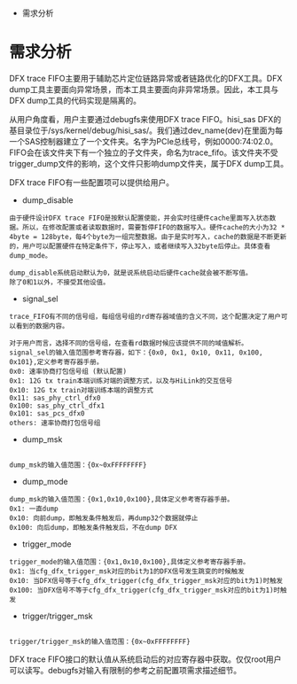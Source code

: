 + 需求分析

# 需求分析
DFX trace FIFO主要用于辅助芯片定位链路异常或者链路优化的DFX工具。DFX dump工具主要面向异常场景，而本工具主要面向非异常场景。因此，本工具与DFX dump工具的代码实现是隔离的。

从用户角度看，用户主要通过debugfs来使用DFX trace FIFO。hisi_sas DFX的基目录位于/sys/kernel/debug/hisi_sas/。我们通过dev_name(dev)在里面为每一个SAS控制器建立了一个文件夹。名字为PCIe总线号，例如0000:74:02.0。FIFO会在该文件夹下有一个独立的子文件夹，命名为trace_fifo。该文件夹不受trigger_dump文件的影响，这个文件只影响dump文件夹，属于DFX dump工具。

DFX trace FIFO有一些配置项可以提供给用户。
+ dump_disable
```
由于硬件设计DFX trace FIFO是按默认配置使能，并会实时往硬件cache里面写入状态数据。所以，在修改配置或者读取数据时，需要暂停FIFO的数据写入。硬件cache的大小为32 * 4byte = 128byte，每4个byte为一组完整数据。由于是实时写入，cache的数据是不断更新的，用户可以配置硬件在特定条件下，停止写入，或者继续写入32byte后停止。具体查看dump_mode。

dump_disable系统启动默认为0，就是说系统启动后硬件cache就会被不断写值。
除了0和1以外，不接受其他设值。
```
+ signal_sel
```
trace_FIFO有不同的信号组，每组信号组的rd寄存器域值的含义不同，这个配置决定了用户可以看到的数据内容。

对于用户而言，选择不同的信号组，在查看rd数据时候应该提供不同的域值解析。
signal_sel的输入值范围参考寄存器，如下：{0x0, 0x1, 0x10, 0x11, 0x100, 0x101},定义参考寄存器手册。
0x0: 速率协商打包信号组 (默认配置)
0x1: 12G tx train本端训练对端的调整方式，以及与HiLink的交互信号
0x10: 12G tx train对端训练本端的调整方式
0x11: sas_phy_ctrl_dfx0
0x100: sas_phy_ctrl_dfx1
0x101: sas_pcs_dfx0
others: 速率协商打包信号组
```
+ dump_msk
```

dump_msk的输入值范围：{0x~0xFFFFFFFF}
```
+ dump_mode
```
dump_msk的输入值范围：{0x1,0x10,0x100},具体定义参考寄存器手册。
0x1: 一直dump
0x10: 向前dump，即触发条件触发后，再dump32个数据就停止
0x100: 向后dump，即触发条件触发后，不在dump DFX
```
+ trigger_mode
```
trigger_mode的输入值范围：{0x1,0x10,0x100},具体定义参考寄存器手册。
0x1: 当cfg_dfx_trigger_msk对应的bit为1的DFX信号发生跳变的时候触发
0x10: 当DFX信号等于cfg_dfx_trigger(cfg_dfx_trigger_msk对应的bit为1)时触发
0x100: 当DFX信号不等于cfg_dfx_trigger(cfg_dfx_trigger_msk对应的bit为1)时触发
```
+ trigger/trigger_msk
```

trigger/trigger_msk的输入值范围：{0x~0xFFFFFFFF}
```
DFX trace FIFO接口的默认值从系统启动后的对应寄存器中获取。仅仅root用户可以读写。debugfs对输入有限制的参考之前配置项需求描述细节。
